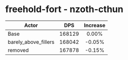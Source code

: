 # freehold-fort - nzoth-cthun
| Actor | DPS | Increase |
|---|:---:|:---:|
|Base|168129|0.00%|
|barely_above_fillers|168042|-0.05%|
|removed|167878|-0.15%|
